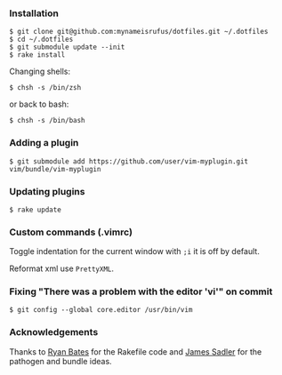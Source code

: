 ### Installation

    $ git clone git@github.com:mynameisrufus/dotfiles.git ~/.dotfiles
    $ cd ~/.dotfiles
    $ git submodule update --init
    $ rake install

Changing shells:

    $ chsh -s /bin/zsh

or back to bash:

    $ chsh -s /bin/bash

### Adding a plugin

    $ git submodule add https://github.com/user/vim-myplugin.git vim/bundle/vim-myplugin

### Updating plugins

    $ rake update

### Custom commands (.vimrc)

Toggle indentation for the current window with `;i` it is off by
default.

Reformat xml use `PrettyXML`.

### Fixing "There was a problem with the editor 'vi'" on commit

    $ git config --global core.editor /usr/bin/vim

### Acknowledgements

Thanks to [Ryan Bates]( http://github.com/ryanb/dotfiles) for the Rakefile code and [James Sadler](http://github.com/freshtonic/dotfiles) for the pathogen and bundle ideas.
